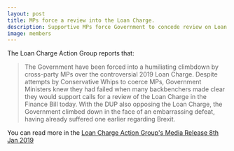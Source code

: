 ```yaml
---
layout: post
title: MPs force a review into the Loan Charge.
description: Supportive MPs force Government to concede review on Loan Charge!
image: members
---
```


The Loan Charge Action Group reports that:

> The Government have been forced into a humiliating climbdown by cross-party MPs over the controversial 2019 Loan Charge. Despite attempts by Conservative Whips to coerce MPs, Government Ministers knew they had failed when many backbenchers made clear they would support calls for a review of the Loan Charge in the Finance Bill today. With the DUP also opposing the Loan Charge, the Government  climbed down in the face of an embarrassing defeat, having already suffered one earlier regarding Brexit.

You can read more in the [Loan Charge Action Group's Media Release 8th Jan 2019](https://www.hmrcloancharge.info/lcag-press-release-8th-january-2019/)
